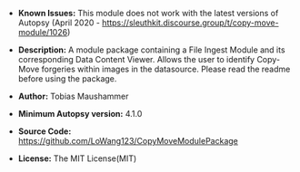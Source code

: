 - __Known Issues:__ This module does not work with the latest versions of Autopsy (April 2020 - https://sleuthkit.discourse.group/t/copy-move-module/1026)

- __Description:__ A module package containing a File Ingest Module and its corresponding Data Content Viewer. Allows the user to identify Copy-Move forgeries within images in the datasource. Please read the readme before using the package.
- __Author:__ Tobias Maushammer
- __Minimum Autopsy version:__ 4.1.0
- __Source Code:__ https://github.com/LoWang123/CopyMoveModulePackage
- __License:__ The MIT License(MIT)
